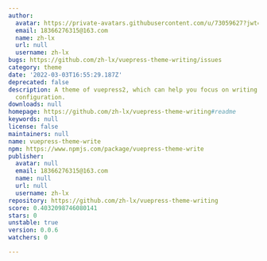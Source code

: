 ```yaml
---
author:
  avatar: https://private-avatars.githubusercontent.com/u/73059627?jwt=eyJhbGciOiJIUzI1NiIsInR5cCI6IkpXVCJ9.eyJpc3MiOiJnaXRodWIuY29tIiwiYXVkIjoicmF3LmdpdGh1YnVzZXJjb250ZW50LmNvbSIsImtleSI6ImtleTEiLCJleHAiOjE3MzQ2NzE2NDAsIm5iZiI6MTczNDY3MDQ0MCwicGF0aCI6Ii91LzczMDU5NjI3In0.MMk_2fjcO2yteWCd2OFRD5WXfQTMeWiCtjy7QbFUpJA&v=4
  email: 18366276315@163.com
  name: zh-lx
  url: null
  username: zh-lx
bugs: https://github.com/zh-lx/vuepress-theme-writing/issues
category: theme
date: '2022-03-03T16:55:29.187Z'
deprecated: false
description: A theme of vuepress2, which can help you focus on writing through simple
  configuration.
downloads: null
homepage: https://github.com/zh-lx/vuepress-theme-writing#readme
keywords: null
license: false
maintainers: null
name: vuepress-theme-write
npm: https://www.npmjs.com/package/vuepress-theme-write
publisher:
  avatar: null
  email: 18366276315@163.com
  name: null
  url: null
  username: zh-lx
repository: https://github.com/zh-lx/vuepress-theme-writing
score: 0.4032098746080141
stars: 0
unstable: true
version: 0.0.6
watchers: 0

---
```


